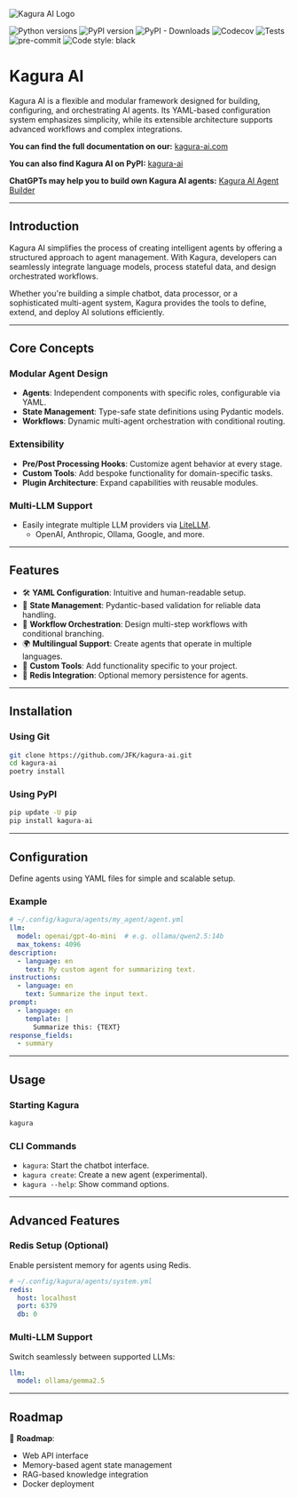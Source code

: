 ![Kagura AI Logo](https://www.kagura-ai.com/assets/kagura-logo.svg)

![Python versions](https://img.shields.io/pypi/pyversions/kagura-ai.svg)
![PyPI version](https://img.shields.io/pypi/v/kagura-ai.svg)
![PyPI - Downloads](https://img.shields.io/pypi/dm/kagura-ai)
![Codecov](https://img.shields.io/codecov/c/github/JFK/kagura-ai)
![Tests](https://img.shields.io/github/actions/workflow/status/JFK/kagura-ai/test.yml?label=tests)
![pre-commit](https://img.shields.io/badge/pre--commit-enabled-brightgreen?logo=pre-commit)
![Code style: black](https://img.shields.io/badge/code%20style-black-000000.svg)

# Kagura AI

Kagura AI is a flexible and modular framework designed for building, configuring, and orchestrating AI agents. Its YAML-based configuration system emphasizes simplicity, while its extensible architecture supports advanced workflows and complex integrations.

**You can find the full documentation on our:**
[kagura-ai.com](https://www.kagura-ai.com)

**You can also find Kagura AI on PyPI:**
[kagura-ai](https://pypi.org/project/kagura-ai/)

**ChatGPTs may help you to build own Kagura AI agents:**
[Kagura AI Agent Builder](https://chatgpt.com/g/g-674c1cfed1a88191bd594e13c2840a44-kagura-ai-agent-builder)

---

## Introduction

Kagura AI simplifies the process of creating intelligent agents by offering a structured approach to agent management. With Kagura, developers can seamlessly integrate language models, process stateful data, and design orchestrated workflows.

Whether you're building a simple chatbot, data processor, or a sophisticated multi-agent system, Kagura provides the tools to define, extend, and deploy AI solutions efficiently.

---

## Core Concepts

### Modular Agent Design
- **Agents**: Independent components with specific roles, configurable via YAML.
- **State Management**: Type-safe state definitions using Pydantic models.
- **Workflows**: Dynamic multi-agent orchestration with conditional routing.

### Extensibility
- **Pre/Post Processing Hooks**: Customize agent behavior at every stage.
- **Custom Tools**: Add bespoke functionality for domain-specific tasks.
- **Plugin Architecture**: Expand capabilities with reusable modules.

### Multi-LLM Support
- Easily integrate multiple LLM providers via [LiteLLM](https://docs.litellm.ai/).
  - OpenAI, Anthropic, Ollama, Google, and more.

---

## Features

- 🛠 **YAML Configuration**: Intuitive and human-readable setup.
- 🔄 **State Management**: Pydantic-based validation for reliable data handling.
- 🌊 **Workflow Orchestration**: Design multi-step workflows with conditional branching.
- 🌍 **Multilingual Support**: Create agents that operate in multiple languages.
- 🔌 **Custom Tools**: Add functionality specific to your project.
- 💾 **Redis Integration**: Optional memory persistence for agents.

---

## Installation

### Using Git

```bash
git clone https://github.com/JFK/kagura-ai.git
cd kagura-ai
poetry install
```

### Using PyPI
```bash
pip update -U pip
pip install kagura-ai
```

---

## Configuration

Define agents using YAML files for simple and scalable setup.

### Example
```yaml
# ~/.config/kagura/agents/my_agent/agent.yml
llm:
  model: openai/gpt-4o-mini  # e.g. ollama/qwen2.5:14b
  max_tokens: 4096
description:
  - language: en
    text: My custom agent for summarizing text.
instructions:
  - language: en
    text: Summarize the input text.
prompt:
  - language: en
    template: |
      Summarize this: {TEXT}
response_fields:
  - summary
```

---

## Usage

### Starting Kagura
```bash
kagura
```

### CLI Commands
- `kagura`: Start the chatbot interface.
- `kagura create`: Create a new agent (experimental).
- `kagura --help`: Show command options.

---

## Advanced Features

### Redis Setup (Optional)
Enable persistent memory for agents using Redis.

```yaml
# ~/.config/kagura/agents/system.yml
redis:
  host: localhost
  port: 6379
  db: 0
```

### Multi-LLM Support
Switch seamlessly between supported LLMs:
```yaml
llm:
  model: ollama/gemma2.5
```

---

## Roadmap

🚧 **Roadmap**:
- Web API interface
- Memory-based agent state management
- RAG-based knowledge integration
- Docker deployment
